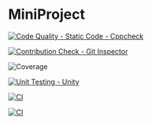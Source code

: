 # MiniProject
[![Code Quality - Static Code - Cppcheck](https://github.com/DeepthiReddyGB/MiniProject/actions/workflows/cppcheck.yml/badge.svg)](https://github.com/DeepthiReddyGB/MiniProject/actions/workflows/cppcheck.yml)

[![Contribution Check - Git Inspector](https://github.com/DeepthiReddyGB/MiniProject/actions/workflows/gitinspector.yml/badge.svg)](https://github.com/DeepthiReddyGB/MiniProject/actions/workflows/gitinspector.yml)

![Coverage](https://img.shields.io/badge/Coverage-96.11-brightgreen)

[![Unit Testing - Unity](https://github.com/DeepthiReddyGB/MiniProject/actions/workflows/unity.yml/badge.svg)](https://github.com/DeepthiReddyGB/MiniProject/actions/workflows/unity.yml)

[![CI](https://github.com/DeepthiReddyGB/MiniProject/actions/workflows/main.yml/badge.svg)](https://github.com/DeepthiReddyGB/MiniProject/actions/workflows/main.yml)

[![CI](https://github.com/DeepthiReddyGB/MiniProject/actions/workflows/Makefile.yml/badge.svg)](https://github.com/DeepthiReddyGB/MiniProject/actions/workflows/Makefile.yml)

